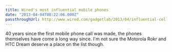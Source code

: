 ```yaml
---
title: Wired's most influential mobile phones
date: "2013-04-04T08:22:06.000Z"
passthroughUrl: http://www.wired.com/gadgetlab/2013/04/influential-cellphones/?viewall=true
---
```


40 years since the first mobile phone call was made, the phones themselves have come a long way since. I'm not sure the Motorola Rokr and HTC Dream deserve a place on the list though.